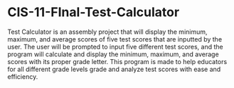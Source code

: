 # CIS-11-FInal-Test-Calculator
Test Calculator is an assembly project that will display the minimum, maximum, and average scores of five test scores that are inputted by the user. The user will be prompted to input five different test scores, and the program will calculate and display the minimum, maximum, and average scores with its proper grade letter. This program is made to help educators for all different grade levels grade and analyze test scores with ease and efficiency. 
